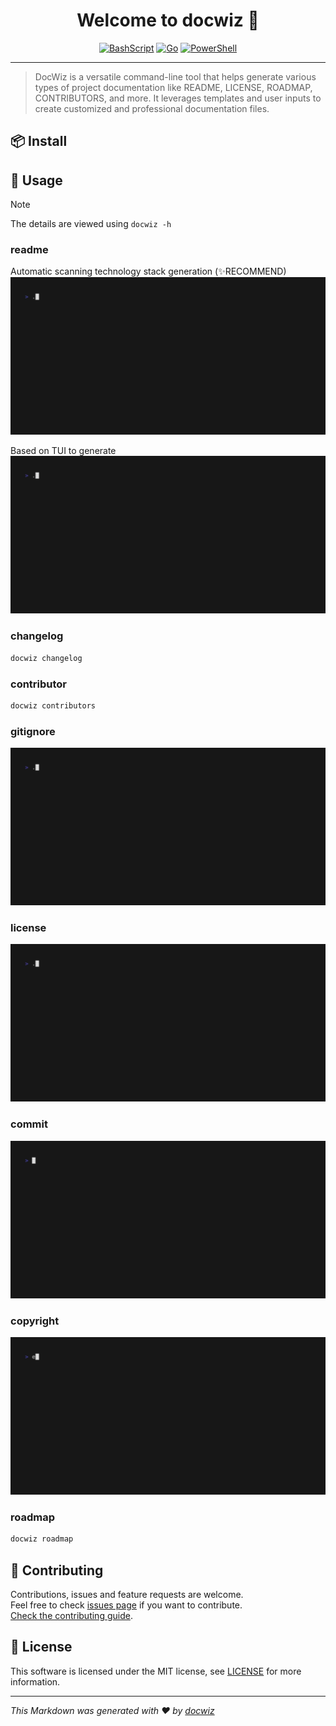 <h1 align="center">Welcome to docwiz 👋</h1>
<center>

[![BashScript](https://img.shields.io/badge/Bash%20Script-%23121011.svg?logo=gnu-bash&logoColor=white&style=for-the-badge)](https://www.gnu.org/software/bash/) [![Go](https://img.shields.io/badge/Go-1.23-%2300ADD8.svg?logo=go&logoColor=white&style=for-the-badge)](https://golang.org/) [![PowerShell](https://img.shields.io/badge/PowerShell-%235391FE.svg?logo=powershell&logoColor=white&style=for-the-badge)](https://learn.microsoft.com/en-us/powershell/)

</center>

---

<center>

<!-- statistics -->

</center>

> DocWiz is a versatile command-line tool that helps generate various types of project documentation like README, LICENSE, ROADMAP, CONTRIBUTORS, and more. It leverages templates and user inputs to create customized and professional documentation files.

## 📦 Install
<!-- description -->

## 🚀 Usage
> [!NOTE]
> The details are viewed using `docwiz -h`

### readme
Automatic scanning technology stack generation (✨RECOMMEND)
![readme_s](./assets/readme_s.gif)

Based on TUI to generate
![readme_s](./assets/readme.gif)

### changelog
```cmd
docwiz changelog
```

### contributor
```cmd
docwiz contributors
```

### gitignore
![gitignore](./assets/gitignore.gif)

### license
![license](./assets/license.gif)

### commit
![Commit](./assets/commit.gif)

### copyright
![copyright](./assets/copyright.gif)

### roadmap
```cmd
docwiz roadmap
```

## 🤝 Contributing

Contributions, issues and feature requests are welcome.<br />
Feel free to check [issues page](https://github.com/Ansurfen/docwiz/issues) if you want to contribute.<br />
[Check the contributing guide](./CONTRIBUTING.md).<br />

## 📝 License

This software is licensed under the MIT license, see [LICENSE](./LICENSE) for more information.

---

_This Markdown was generated with ❤️ by [docwiz](https://github.com/ansurfen/docwiz)_